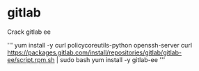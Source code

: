 # gitlab
Crack gitlab ee

'''
yum install -y curl policycoreutils-python openssh-server
curl https://packages.gitlab.com/install/repositories/gitlab/gitlab-ee/script.rpm.sh | sudo bash
yum install -y gitlab-ee
'''
